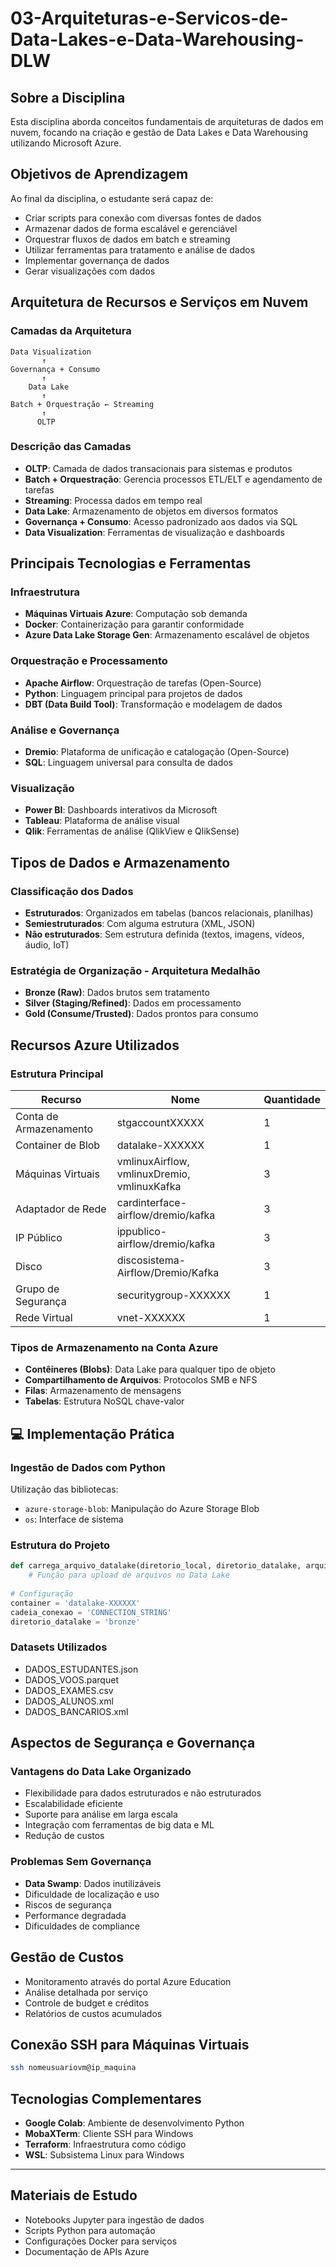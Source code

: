 # 03-Arquiteturas-e-Servicos-de-Data-Lakes-e-Data-Warehousing-DLW

## Sobre a Disciplina
Esta disciplina aborda conceitos fundamentais de arquiteturas de dados em nuvem, focando na criação e gestão de Data Lakes e Data Warehousing utilizando Microsoft Azure.

## Objetivos de Aprendizagem
Ao final da disciplina, o estudante será capaz de:
- Criar scripts para conexão com diversas fontes de dados
- Armazenar dados de forma escalável e gerenciável
- Orquestrar fluxos de dados em batch e streaming
- Utilizar ferramentas para tratamento e análise de dados
- Implementar governança de dados
- Gerar visualizações com dados

##  Arquitetura de Recursos e Serviços em Nuvem

### Camadas da Arquitetura
```
Data Visualization
       ↑
Governança + Consumo
       ↑
    Data Lake
       ↑
Batch + Orquestração ← Streaming
       ↑
      OLTP
```

### Descrição das Camadas
- **OLTP**: Camada de dados transacionais para sistemas e produtos
- **Batch + Orquestração**: Gerencia processos ETL/ELT e agendamento de tarefas
- **Streaming**: Processa dados em tempo real
- **Data Lake**: Armazenamento de objetos em diversos formatos
- **Governança + Consumo**: Acesso padronizado aos dados via SQL
- **Data Visualization**: Ferramentas de visualização e dashboards

## Principais Tecnologias e Ferramentas

### Infraestrutura
- **Máquinas Virtuais Azure**: Computação sob demanda
- **Docker**: Containerização para garantir conformidade
- **Azure Data Lake Storage Gen**: Armazenamento escalável de objetos

### Orquestração e Processamento
- **Apache Airflow**: Orquestração de tarefas (Open-Source)
- **Python**: Linguagem principal para projetos de dados
- **DBT (Data Build Tool)**: Transformação e modelagem de dados

### Análise e Governança
- **Dremio**: Plataforma de unificação e catalogação (Open-Source)
- **SQL**: Linguagem universal para consulta de dados

### Visualização
- **Power BI**: Dashboards interativos da Microsoft
- **Tableau**: Plataforma de análise visual
- **Qlik**: Ferramentas de análise (QlikView e QlikSense)

## Tipos de Dados e Armazenamento

### Classificação dos Dados
- **Estruturados**: Organizados em tabelas (bancos relacionais, planilhas)
- **Semiestruturados**: Com alguma estrutura (XML, JSON)
- **Não estruturados**: Sem estrutura definida (textos, imagens, vídeos, áudio, IoT)

### Estratégia de Organização - Arquitetura Medalhão
- **Bronze (Raw)**: Dados brutos sem tratamento
- **Silver (Staging/Refined)**: Dados em processamento
- **Gold (Consume/Trusted)**: Dados prontos para consumo

##  Recursos Azure Utilizados

### Estrutura Principal
| Recurso | Nome | Quantidade |
|---------|------|------------|
| Conta de Armazenamento | stgaccountXXXXX | 1 |
| Container de Blob | datalake-XXXXXX | 1 |
| Máquinas Virtuais | vmlinuxAirflow, vmlinuxDremio, vmlinuxKafka | 3 |
| Adaptador de Rede | cardinterface-airflow/dremio/kafka | 3 |
| IP Público | ippublico-airflow/dremio/kafka | 3 |
| Disco | discosistema-Airflow/Dremio/Kafka | 3 |
| Grupo de Segurança | securitygroup-XXXXXX | 1 |
| Rede Virtual | vnet-XXXXXX | 1 |

### Tipos de Armazenamento na Conta Azure
- **Contêineres (Blobs)**: Data Lake para qualquer tipo de objeto
- **Compartilhamento de Arquivos**: Protocolos SMB e NFS
- **Filas**: Armazenamento de mensagens
- **Tabelas**: Estrutura NoSQL chave-valor

## 💻 Implementação Prática

### Ingestão de Dados com Python
Utilização das bibliotecas:
- `azure-storage-blob`: Manipulação do Azure Storage Blob
- `os`: Interface de sistema

### Estrutura do Projeto
```python
def carrega_arquivo_datalake(diretorio_local, diretorio_datalake, arquivo, container, conexao):
    # Função para upload de arquivos no Data Lake
    
# Configuração
container = 'datalake-XXXXXX'
cadeia_conexao = 'CONNECTION_STRING'
diretorio_datalake = 'bronze'
```

### Datasets Utilizados
- DADOS_ESTUDANTES.json
- DADOS_VOOS.parquet
- DADOS_EXAMES.csv
- DADOS_ALUNOS.xml
- DADOS_BANCARIOS.xml

## Aspectos de Segurança e Governança

### Vantagens do Data Lake Organizado
- Flexibilidade para dados estruturados e não estruturados
- Escalabilidade eficiente
- Suporte para análise em larga escala
- Integração com ferramentas de big data e ML
- Redução de custos

### Problemas Sem Governança
- **Data Swamp**: Dados inutilizáveis
- Dificuldade de localização e uso
- Riscos de segurança
- Performance degradada
- Dificuldades de compliance

## Gestão de Custos
- Monitoramento através do portal Azure Education
- Análise detalhada por serviço
- Controle de budget e créditos
- Relatórios de custos acumulados

## Conexão SSH para Máquinas Virtuais
```bash
ssh nomeusuariovm@ip_maquina
```

## Tecnologias Complementares
- **Google Colab**: Ambiente de desenvolvimento Python
- **MobaXTerm**: Cliente SSH para Windows
- **Terraform**: Infraestrutura como código
- **WSL**: Subsistema Linux para Windows

---

## Materiais de Estudo
- Notebooks Jupyter para ingestão de dados
- Scripts Python para automação
- Configurações Docker para serviços
- Documentação de APIs Azure
